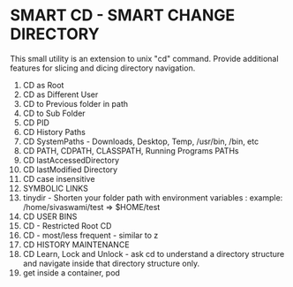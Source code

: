 # SMART CD - SMART CHANGE DIRECTORY

This small utility is an extension to unix "cd" command. Provide additional features for slicing and dicing directory navigation.

1. CD as Root
2. CD as Different User
3. CD to Previous folder in path
4. CD to Sub Folder
5. CD PID
6. CD History Paths
7. CD SystemPaths - Downloads, Desktop, Temp, /usr/bin, /bin, etc
8. CD PATH, CDPATH, CLASSPATH, Running Programs PATHs
9. CD lastAccessedDirectory 
10. CD lastModified Directory
11. CD case insensitive
12. SYMBOLIC LINKS
13. tinydir - Shorten your folder path with environment variables : example: /home/sivaswami/test => $HOME/test
14. CD USER BINS
15. CD - Restricted Root CD
16. CD - most/less frequent - similar to z
17. CD HISTORY MAINTENANCE
18. CD Learn, Lock and Unlock - ask cd to understand a directory structure and navigate inside that directory structure only.
19. get inside a container, pod

